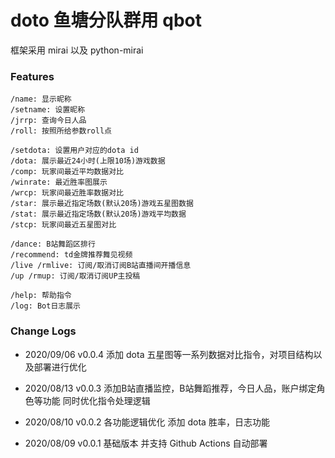 # doto 鱼塘分队群用 qbot

框架采用 mirai 以及 python-mirai

### Features
```
/name: 显示昵称
/setname: 设置昵称
/jrrp: 查询今日人品
/roll: 按照所给参数roll点

/setdota: 设置用户对应的dota id
/dota: 展示最近24小时(上限10场)游戏数据
/comp: 玩家间最近平均数据对比
/winrate: 最近胜率图展示
/wrcp: 玩家间最近胜率数据对比
/star: 展示最近指定场数(默认20场)游戏五星图数据
/stat: 展示最近指定场数(默认20场)游戏平均数据
/stcp: 玩家间最近五星图对比

/dance: B站舞蹈区排行
/recommend: td金牌推荐舞见视频
/live /rmlive: 订阅/取消订阅B站直播间开播信息
/up /rmup: 订阅/取消订阅UP主投稿

/help: 帮助指令
/log: Bot日志展示
```

### Change Logs
- 2020/09/06 v0.0.4
  添加 dota 五星图等一系列数据对比指令，对项目结构以及部署进行优化

- 2020/08/13 v0.0.3
  添加B站直播监控，B站舞蹈推荐，今日人品，账户绑定角色等功能 同时优化指令处理逻辑

- 2020/08/10 v0.0.2
  各功能逻辑优化 添加 dota 胜率，日志功能

- 2020/08/09 v0.0.1
  基础版本 并支持 Github Actions 自动部署
